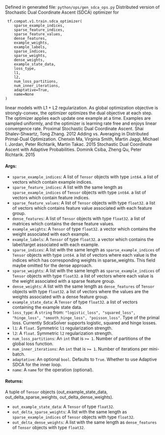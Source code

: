 Defined in generated file: `python/ops/gen_sdca_ops.py`
Distributed version of Stochastic Dual Coordinate Ascent (SDCA) optimizer for

```
 tf.compat.v1.train.sdca_optimizer(
    sparse_example_indices,
    sparse_feature_indices,
    sparse_feature_values,
    dense_features,
    example_weights,
    example_labels,
    sparse_indices,
    sparse_weights,
    dense_weights,
    example_state_data,
    loss_type,
    l1,
    l2,
    num_loss_partitions,
    num_inner_iterations,
    adaptative=True,
    name=None
)
```
linear models with L1 + L2 regularization. As global optimization objective is strongly-convex, the optimizer optimizes the dual objective at each step. The optimizer applies each update one example at a time. Examples are sampled uniformly, and the optimizer is learning rate free and enjoys linear convergence rate.
Proximal Stochastic Dual Coordinate Ascent.
Shai Shalev-Shwartz, Tong Zhang. 2012
Adding vs. Averaging in Distributed Primal-Dual Optimization.
Chenxin Ma, Virginia Smith, Martin Jaggi, Michael I. Jordan, Peter Richtarik, Martin Takac. 2015
Stochastic Dual Coordinate Ascent with Adaptive Probabilities.
Dominik Csiba, Zheng Qu, Peter Richtarik. 2015
#### Args:
- `sparse_example_indices`: A list of `Tensor` objects with type `int64`. a list of vectors which contain example indices.
- `sparse_feature_indices`: A list with the same length as `sparse_example_indices` of `Tensor` objects with type `int64`. a list of vectors which contain feature indices.
- `sparse_feature_values`: A list of `Tensor` objects with type `float32`. a list of vectors which contains feature value associated with each feature group.
- `dense_features`: A list of `Tensor` objects with type `float32`. a list of matrices which contains the dense feature values.
- `example_weights`: A `Tensor` of type `float32`. a vector which contains the weight associated with each example.
- `example_labels`: A `Tensor` of type `float32`. a vector which contains the label/target associated with each example.
- `sparse_indices`: A list with the same length as `sparse_example_indices` of `Tensor` objects with type `int64`. a list of vectors where each value is the indices which has corresponding weights in sparse_weights. This field maybe omitted for the dense approach.
- `sparse_weights`: A list with the same length as `sparse_example_indices` of `Tensor` objects with type `float32`. a list of vectors where each value is the weight associated with a sparse feature group.
- `dense_weights`: A list with the same length as `dense_features` of `Tensor` objects with type `float32`. a list of vectors where the values are the weights associated with a dense feature group.
- `example_state_data`: A `Tensor` of type `float32`. a list of vectors containing the example state data.
- `loss_type`: A `string` from: `"logistic_loss", "squared_loss", "hinge_loss", "smooth_hinge_loss", "poisson_loss"`. Type of the primal loss. Currently SdcaSolver supports logistic, squared and hinge losses.
- `l1`: A `float`. Symmetric `l1` regularization strength.
- `l2`: A `float`. Symmetric `l2` regularization strength.
- `num_loss_partitions`: An `int` that is `>= 1`. Number of partitions of the global loss function.
- `num_inner_iterations`: An `int` that is `>= 1`. Number of iterations per mini-batch.
- `adaptative`: An optional `bool`. Defaults to `True`. Whether to use Adaptive SDCA for the inner loop.
- `name`: A `name` for the operation (optional).
#### Returns:
A tuple of `Tensor` objects (out_example_state_data, out_delta_sparse_weights, out_delta_dense_weights).
- `out_example_state_data`: A `Tensor` of type `float32`.
- `out_delta_sparse_weights`: A list with the same length as `sparse_example_indices` of `Tensor` objects with type `float32`.
- `out_delta_dense_weights`: A list with the same length as `dense_features` of `Tensor` objects with type `float32`.
